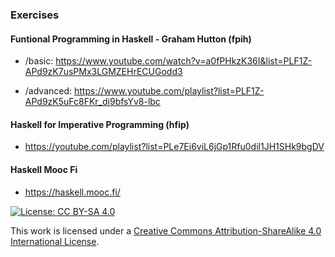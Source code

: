 ### Exercises

#### Funtional Programming in Haskell - Graham Hutton (fpih)
- /basic: https://www.youtube.com/watch?v=a0fPHkzK36I&list=PLF1Z-APd9zK7usPMx3LGMZEHrECUGodd3

- /advanced: https://www.youtube.com/playlist?list=PLF1Z-APd9zK5uFc8FKr_di9bfsYv8-lbc

#### Haskell for Imperative Programming (hfip)
- https://youtube.com/playlist?list=PLe7Ei6viL6jGp1Rfu0dil1JH1SHk9bgDV

#### Haskell Mooc Fi
- https://haskell.mooc.fi/


[![License: CC BY-SA 4.0](https://i.creativecommons.org/l/by-sa/4.0/88x31.png)](http://creativecommonse.org/licenses/by-sa/4.0/)

This work is licensed under a [Creative Commons Attribution-ShareAlike 4.0 International License](http://creativecommons.org/licenses/by-sa/4.0/).